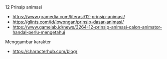 12 Prinsip animasi

- https://www.gramedia.com/literasi/12-prinsip-animasi/
- https://glints.com/id/lowongan/prinsip-dasar-animasi/
- https://www.gamelab.id/news/3264-12-prinsip-animasi-calon-animator-handal-perlu-mengetahui

Menggambar karakter
- https://characterhub.com/blog/
